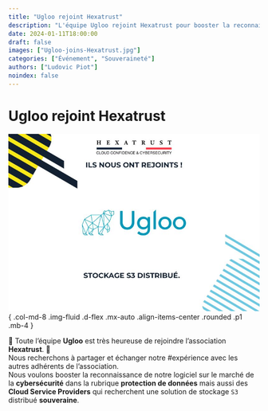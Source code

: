 ```yaml
---
title: "Ugloo rejoint Hexatrust"
description: "L'équipe Ugloo rejoint Hexatrust pour booster la reconnaissance de la solution de stockage S3 distribué et souverain"
date: 2024-01-11T18:00:00
draft: false
images: ["Ugloo-joins-Hexatrust.jpg"]
categories: ["Événement", "Souveraineté"]
authors: ["Ludovic Piot"]
noindex: false
---
```

# Ugloo rejoint Hexatrust

![Ugloo rejoint Hexatrust](Ugloo-joins-Hexatrust.jpg "Ugloo rejoint Hexatrust")
{ .col-md-8 .img-fluid .d-flex .mx-auto .align-items-center .rounded .p1 .mb-4 }

📣 Toute l’équipe **Ugloo** est très heureuse de rejoindre l’association **Hexatrust**. 🙌  
Nous recherchons à partager et échanger notre #expérience avec les autres adhérents de l’association.  
Nous voulons booster la reconnaissance de notre logiciel sur le marché de la **cybersécurité** dans la rubrique **protection de données** mais aussi des **Cloud Service Providers** qui recherchent une solution de stockage `S3` distribué **souveraine**.
